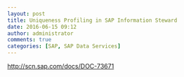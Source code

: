 ```yaml
---
layout: post
title: Uniqueness Profiling in SAP Information Steward
date: 2016-06-15 09:12
author: administrator
comments: true
categories: [SAP, SAP Data Services]
---
```

<a href="http://scn.sap.com/docs/DOC-73671">http://scn.sap.com/docs/DOC-73671</a>
